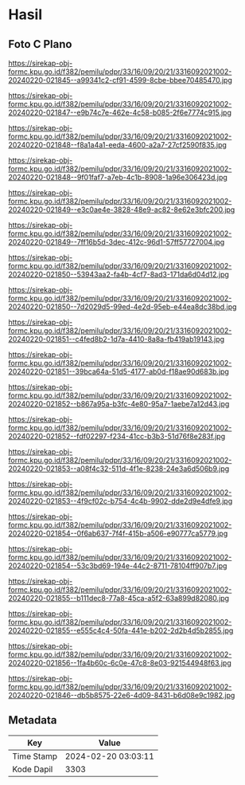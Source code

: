 # Hasil

## Foto C Plano

https://sirekap-obj-formc.kpu.go.id/f382/pemilu/pdpr/33/16/09/20/21/3316092021002-20240220-021845--a99341c2-cf91-4599-8cbe-bbee70485470.jpg

https://sirekap-obj-formc.kpu.go.id/f382/pemilu/pdpr/33/16/09/20/21/3316092021002-20240220-021847--e9b74c7e-462e-4c58-b085-2f6e7774c915.jpg

https://sirekap-obj-formc.kpu.go.id/f382/pemilu/pdpr/33/16/09/20/21/3316092021002-20240220-021848--f8a1a4a1-eeda-4600-a2a7-27cf2590f835.jpg

https://sirekap-obj-formc.kpu.go.id/f382/pemilu/pdpr/33/16/09/20/21/3316092021002-20240220-021848--9f01faf7-a7eb-4c1b-8908-1a96e306423d.jpg

https://sirekap-obj-formc.kpu.go.id/f382/pemilu/pdpr/33/16/09/20/21/3316092021002-20240220-021849--e3c0ae4e-3828-48e9-ac82-8e62e3bfc200.jpg

https://sirekap-obj-formc.kpu.go.id/f382/pemilu/pdpr/33/16/09/20/21/3316092021002-20240220-021849--7ff16b5d-3dec-412c-96d1-57ff57727004.jpg

https://sirekap-obj-formc.kpu.go.id/f382/pemilu/pdpr/33/16/09/20/21/3316092021002-20240220-021850--53943aa2-fa4b-4cf7-8ad3-171da6d04d12.jpg

https://sirekap-obj-formc.kpu.go.id/f382/pemilu/pdpr/33/16/09/20/21/3316092021002-20240220-021850--7d2029d5-99ed-4e2d-95eb-e44ea8dc38bd.jpg

https://sirekap-obj-formc.kpu.go.id/f382/pemilu/pdpr/33/16/09/20/21/3316092021002-20240220-021851--c4fed8b2-1d7a-4410-8a8a-fb419ab19143.jpg

https://sirekap-obj-formc.kpu.go.id/f382/pemilu/pdpr/33/16/09/20/21/3316092021002-20240220-021851--39bca64a-51d5-4177-ab0d-f18ae90d683b.jpg

https://sirekap-obj-formc.kpu.go.id/f382/pemilu/pdpr/33/16/09/20/21/3316092021002-20240220-021852--b867a95a-b3fc-4e80-95a7-1aebe7a12d43.jpg

https://sirekap-obj-formc.kpu.go.id/f382/pemilu/pdpr/33/16/09/20/21/3316092021002-20240220-021852--fdf02297-f234-41cc-b3b3-51d76f8e283f.jpg

https://sirekap-obj-formc.kpu.go.id/f382/pemilu/pdpr/33/16/09/20/21/3316092021002-20240220-021853--a08f4c32-511d-4f1e-8238-24e3a6d506b9.jpg

https://sirekap-obj-formc.kpu.go.id/f382/pemilu/pdpr/33/16/09/20/21/3316092021002-20240220-021853--4f9cf02c-b754-4c4b-9902-dde2d9e4dfe9.jpg

https://sirekap-obj-formc.kpu.go.id/f382/pemilu/pdpr/33/16/09/20/21/3316092021002-20240220-021854--0f6ab637-7f4f-415b-a506-e90777ca5779.jpg

https://sirekap-obj-formc.kpu.go.id/f382/pemilu/pdpr/33/16/09/20/21/3316092021002-20240220-021854--53c3bd69-194e-44c2-8711-78104ff907b7.jpg

https://sirekap-obj-formc.kpu.go.id/f382/pemilu/pdpr/33/16/09/20/21/3316092021002-20240220-021855--b111dec8-77a8-45ca-a5f2-63a899d82080.jpg

https://sirekap-obj-formc.kpu.go.id/f382/pemilu/pdpr/33/16/09/20/21/3316092021002-20240220-021855--e555c4c4-50fa-441e-b202-2d2b4d5b2855.jpg

https://sirekap-obj-formc.kpu.go.id/f382/pemilu/pdpr/33/16/09/20/21/3316092021002-20240220-021856--1fa4b60c-6c0e-47c8-8e03-921544948f63.jpg

https://sirekap-obj-formc.kpu.go.id/f382/pemilu/pdpr/33/16/09/20/21/3316092021002-20240220-021846--db5b8575-22e6-4d09-8431-b6d08e9c1982.jpg


## Metadata

| Key        | Value               |
| ---------- | ------------------- |
| Time Stamp | 2024-02-20 03:03:11 |
| Kode Dapil | 3303                |



